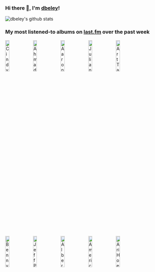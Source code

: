 ### Hi there 👋, I'm [dbeley](https://dbeley.ovh/en)!

![dbeley's github stats](https://github-readme-stats.vercel.app/api?username=dbeley)

### My most listened-to albums on [last.fm](https://www.last.fm/user/d_beley) over the past week

[<img src='https://lastfm.freetls.fastly.net/i/u/300x300/5e08a87a091d9db75ce1bf39ee14ca53.png' width='16%' height='16%' alt='Cindy Lee - Diamond Jubilee'>](https://www.last.fm/music/cindy%2blee/diamond%2bjubilee)&nbsp;
[<img src='https://lastfm.freetls.fastly.net/i/u/300x300/28bbf7dd157e437ac37bce1b8bc8dea9.jpg' width='16%' height='16%' alt='Ahmad Jamal - The Legendary Okeh & Epic Recordings'>](https://www.last.fm/music/ahmad%2bjamal/the%2blegendary%2bokeh%2b%2526%2bepic%2brecordings)&nbsp;
[<img src='https://lastfm.freetls.fastly.net/i/u/300x300/d71359e9ff2427c4d41d600152b245dc.png' width='16%' height='16%' alt='Aaron Parks - Invisible Cinema'>](https://www.last.fm/music/aaron%2bparks/invisible%2bcinema)&nbsp;
[<img src='https://lastfm.freetls.fastly.net/i/u/300x300/7060b80f76a12861ad24535a2149e2ac.jpg' width='16%' height='16%' alt='Julian Lage - Arclight'>](https://www.last.fm/music/julian%2blage/arclight)&nbsp;
[<img src='https://lastfm.freetls.fastly.net/i/u/300x300/5f197d473eea4bac95c0af4ce960055b.jpg' width='16%' height='16%' alt='Art Tatum - The Art Tatum Solo Masterpieces, Vol. 6'>](https://www.last.fm/music/art%2btatum/the%2bart%2btatum%2bsolo%2bmasterpieces%252c%2bvol.%2b6)&nbsp;
<br>
[<img src='https://lastfm.freetls.fastly.net/i/u/300x300/58eeb1a35190efc4b3d788e11147a202.jpg' width='16%' height='16%' alt='Benny Goodman - B.G. In Hi-Fi'>](https://www.last.fm/music/benny%2bgoodman/b.g.%2bin%2bhi-fi)&nbsp;
[<img src='https://lastfm.freetls.fastly.net/i/u/300x300/01938cf4ab2ba7817ae1a4ea8bd51603.jpg' width='16%' height='16%' alt='Jeff Parker - The New Breed'>](https://www.last.fm/music/jeff%2bparker/the%2bnew%2bbreed)&nbsp;
[<img src='https://lastfm.freetls.fastly.net/i/u/300x300/7086abed64ed9842c32bf99e93dab8dd.jpg' width='16%' height='16%' alt='Albert Ammons - The Chronological Classics: Albert Ammons 1936-1939'>](https://www.last.fm/music/albert%2bammons/the%2bchronological%2bclassics%253a%2balbert%2bammons%2b1936-1939)&nbsp;
[<img src='https://lastfm.freetls.fastly.net/i/u/300x300/e12967be3bb0700cabd15b22754ec0b2.jpg' width='16%' height='16%' alt='American Football - American Football'>](https://www.last.fm/music/american%2bfootball/american%2bfootball)&nbsp;
[<img src='https://lastfm.freetls.fastly.net/i/u/300x300/86795378ccd7a566d9941eb427b03c46.jpg' width='16%' height='16%' alt='Ari Hoenig - Golden Treasures'>](https://www.last.fm/music/ari%2bhoenig/golden%2btreasures)&nbsp;
<br>
